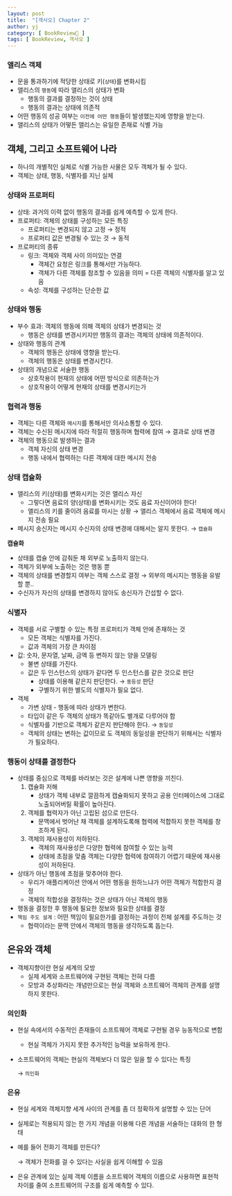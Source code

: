 ```yaml
---
layout: post
title:  "[객사오] Chapter 2"
author: yj
category: [ BookReview📕 ]
tags: [ BookReview, 객사오 ]
---
```


### 앨리스 객체

- 문을 통과하기에 적당한 상태로 키(`상태`)를 변화시킴
- 앨리스의 `행동`에 따라 앨리스의 상태가 변화
    - 행동의 결과를 결정하는 것이 상태
    - 행동의 결과는 상태에 의존적
- 어떤 행동의 성공 여부는 `이전에 어떤 행동`들이 발생했는지에 영향을 받는다.
- 앨리스의 상태가 어떻든 앨리스는 유일한 존재로 식별 가능

## 객체, 그리고 소프트웨어 나라

- 하나의 개별적인 실체로 식별 가능한 사물은 모두 객체가 될 수 있다.
- 객체는 상태, 행동, 식별자를 지닌 실체

### 상태와 프로퍼티

- 상태: 과거의 이력 없이 행동의 결과를 쉽게 예측할 수 있게 한다.
- 프로퍼티: 객체의 상태를 구성하는 모든 특징
    - 프로퍼티는 변경되지 않고 고정 → 정적
    - 프로퍼티 값은 변경될 수 있는 것 → 동적
- 프로퍼티의 종류
    - 링크: 객체와 객체 사이 의미있는 연결
        - 객체간 요청은 링크를 통해서만 가능하다.
        - 객체가 다른 객체를 참조할 수 있음을 의미 = 다른 객체의 식별자를 알고 있음
    - 속성: 객체를 구성하는 단순한 값

### 상태와 행동

- 부수 효과: 객체의 행동에 의해 객체의 상태가 변경되는 것
    - 행동은 상태를 변경시키지만 행동의 결과는 객체의 상태에 의존적이다.
- 상태와 행동의 관계
    - 객체의 행동은 상태에 영향을 받는다.
    - 객체의 행동은 상태를 변경시킨다.
- 상태의 개념으로 서술한 행동
    - 상호작용이 현재의 상태에 어떤 방식으로 의존하는가
    - 상호작용이 어떻게 현재의 상태를 변경시키는가

### 협력과 행동

- 객체는 다른 객체와 `메시지`를 통해서만 의사소통할 수 있다.
- 객체는 수신된 메시지에 따라 적절히 행동하며 협력에 참여 → 결과로 상태 변경
- 객체의 행동으로 발생하는 결과
    - 객체 자신의 상태 변경
    - 행동 내에서 협력하는 다른 객체에 대한 메시지 전송

### 상태 캡슐화

- 앨리스의 키(상태)를 변화시키는 것은 앨리스 자신
    - 그렇다면 음료의 양(상태)를 변화시키는 것도 음료 자신이어야 한다!
    - 앨리스의 키를 줄이려 음료를 마시는 상황 → 앨리스 객체에서 음료 객체에 메시지 전송 필요
- 메시지 송신자는 메시지 수신자의 상태 변경에 대해서는 알지 못한다. → `캡슐화`

**캡슐화**

- 상태를 캡슐 안에 감춰둔 채 외부로 노출하지 않는다.
- 객체가 외부에 노출하는 것은 행동 뿐
- 객체의 상태를 변경할지 여부는 객체 스스로 결정 → 외부의 메시지는 행동을 유발할 뿐..
- 수신자가 자신의 상태를 변경하지 않아도 송신자가 간섭할 수 없다.

### 식별자

- 객체를 서로 구별할 수 있는 특정 프로퍼티가 객체 안에 존재하는 것
    - 모든 객체는 식별자를 가진다.
    - 값과 객체의 가장 큰 차이점
- 값: 숫자, 문자열, 날짜, 금액 등 변하지 않는 양을 모델링
    - 불변 상태를 가진다.
    - 값은 두 인스턴스의 상태가 같다면 두 인스턴스를 같은 것으로 판단
        - 상태를 이용해 같은지 판단한다. → `동등성` 판단
        - 구별하기 위한 별도의 식별자가 필요 없다.
- 객체
    - 가변 상태 - 행동에 따라 상태가 변한다.
    - 타입이 같은 두 객체의 상태가 똑같아도 별개로 다루어야 함
    - 식별자를 기반으로 객체가 같은지 판단해야 한다. → `동일성`
    - 객체의 상태는 변하는 값이므로 도 객체의 동일성을 판단하기 위해서는 식별자가 필요하다.

### 행동이 상태를 결정한다

- 상태를 중심으로 객체를 바라보는 것은 설계에 나쁜 영향을 끼친다.
    1. 캡슐화 저해
        - 상태가 객체 내부로 깔끔하게 캡슐화되지 못하고 공용 인터페이스에 그대로 노출되어버릴 확률이 높아진다.
    2. 객체를 협력자가 아닌 고립된 섬으로 만든다.
        - 문맥에서 벗어난 채 객체를 설계하도록해 협력에 적합하지 못한 객체를 창조하게 된다.
    3. 객체의 재사용성이 저하된다.
        - 객체의 재사용성은 다양한 협력에 참여할 수 있는 능력
        - 상태에 초점을 맞춤 객체는 다양한 협력에 참여하기 어렵기 때문에 재사용성이 저하된다.
- 상태가 아닌 행동에 초점을 맞추어야 한다.
    - 우리가 애플리케이션 안에서 어떤 행동을 원하느냐가 어떤 객체가 적합한지 결정
    - 객체의 적합성을 결정하는 것은 상태가 아닌 객체의 행동
- 행동을 결정한 후 행동에 필요한 정보와 필요한 상태를 결정
- `책임 주도 설계` : 어떤 책임이 필요한가를 결정하는 과정이 전체 설계를 주도하는 것
    - 협력이라는 문맥 안에서 객체의 행동을 생각하도록 돕는다.

## 은유와 객체

- 객체지향이란 현실 세계의 모방
    - 실제 세계와 소프트웨어에 구현된 객체는 전혀 다름
    - 모방과 추상화라는 개념만으로는 현실 객체와 소프트웨어 객체의 관계를 설명하지 못한다.

### 의인화

- 현실 속에서의 수동적인 존재들이 소프트웨어 객체로 구현될 경우 능동적으로 변함
    - 현실 객체가 가지지 못한 추가적인 능력을 보유하게 한다.
- 소프트웨어의 객체는 현실의 객체보다 더 많은 일을 할 수 있다는 특징
    
    → `의인화`
    

### 은유

- 현실 세계와 객체지향 세계 사이의 관계를 좀 더 정확하게 설명할 수 있는 단어
- 실제로는 적용되지 않는 한 가지 개념을 이용해 다른 개념을 서술하는 대화의 한 형태
- 예를 들어 전화기 객체를 만든다?
    
    → 객체가 전화를 걸 수 있다는 사실을 쉽게 이해할 수 있음
    
- 은유 관계에 있는 실제 객체 이름을 소프트웨어 객체의 이름으로 사용하면 표현적 차이를 줄여 소프트웨어의 구조를 쉽게 예측할 수 있다.